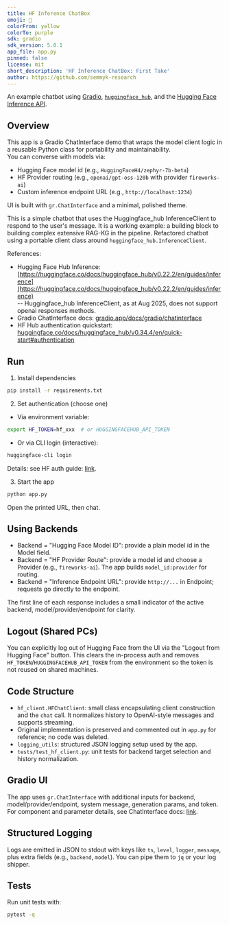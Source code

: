 ```yaml
---
title: HF Inference ChatBox
emoji: 💬
colorFrom: yellow
colorTo: purple
sdk: gradio
sdk_version: 5.0.1
app_file: app.py
pinned: false
license: mit
short_description: 'HF Inference ChatBox: First Take'
author: https://github.com/semmyk-research
---
```


An example chatbot using [Gradio](https://gradio.app), [`huggingface_hub`](https://huggingface.co/docs/huggingface_hub/v0.22.2/en/index), and the [Hugging Face Inference API](https://huggingface.co/docs/api-inference/index).

## Overview

This app is a Gradio ChatInterface demo that wraps the model client logic in a reusable Python class for portability and maintainability.  
You can converse with models via:

- Hugging Face model id (e.g., `HuggingFaceH4/zephyr-7b-beta`)
- HF Provider routing (e.g., `openai/gpt-oss-120b` with provider `fireworks-ai`)
- Custom inference endpoint URL (e.g., `http://localhost:1234`)

UI is built with `gr.ChatInterface` and a minimal, polished theme.


This is a simple chatbot that uses the Huggingface_hub InferenceClient to respond to the user's message.
It is a working example: a building block to building complex extensive RAG-KG in the pipeline.
Refactored chatbot using a portable client class around `huggingface_hub.InferenceClient`.

References:
- Hugging Face Hub Inference:  [https://huggingface.co/docs/huggingface_hub/v0.22.2/en/guides/inference](https://huggingface.co/docs/huggingface_hub/v0.22.2/en/guides/inference)  
  -- Huggingface_hub InferenceClient, as at Aug 2025, does not support openai responses methods.
- Gradio ChatInterface docs: [gradio.app/docs/gradio/chatinterface](https://www.gradio.app/docs/gradio/chatinterface)
- HF Hub authentication quickstart: [huggingface.co/docs/huggingface_hub/v0.34.4/en/quick-start#authentication](https://huggingface.co/docs/huggingface_hub/v0.34.4/en/quick-start#authentication)

## Run

1) Install dependencies

```bash
pip install -r requirements.txt
```

2) Set authentication (choose one)

- Via environment variable:

```bash
export HF_TOKEN=hf_xxx  # or HUGGINGFACEHUB_API_TOKEN
```

- Or via CLI login (interactive):

```bash
huggingface-cli login
```

Details: see HF auth guide: [link](https://huggingface.co/docs/huggingface_hub/v0.34.4/en/quick-start#authentication).

3) Start the app

```bash
python app.py
```

Open the printed URL, then chat.

## Using Backends

- Backend = "Hugging Face Model ID": provide a plain model id in the Model field.
- Backend = "HF Provider Route": provide a model id and choose a Provider (e.g., `fireworks-ai`). The app builds `model_id:provider` for routing.
- Backend = "Inference Endpoint URL": provide `http://...` in Endpoint; requests go directly to the endpoint.

The first line of each response includes a small indicator of the active backend, model/provider/endpoint for clarity.

## Logout (Shared PCs)

You can explicitly log out of Hugging Face from the UI via the "Logout from Hugging Face" button. This clears the in-process auth and removes `HF_TOKEN`/`HUGGINGFACEHUB_API_TOKEN` from the environment so the token is not reused on shared machines.

## Code Structure

- `hf_client.HFChatClient`: small class encapsulating client construction and the `chat` call. It normalizes history to OpenAI-style messages and supports streaming.
- Original implementation is preserved and commented out in `app.py` for reference; no code was deleted.
 - `logging_utils`: structured JSON logging setup used by the app.
 - `tests/test_hf_client.py`: unit tests for backend target selection and history normalization.

## Gradio UI

The app uses `gr.ChatInterface` with additional inputs for backend, model/provider/endpoint, system message, generation params, and token. For component and parameter details, see ChatInterface docs: [link](https://www.gradio.app/docs/gradio/chatinterface).

## Structured Logging

Logs are emitted in JSON to stdout with keys like `ts`, `level`, `logger`, `message`, plus extra fields (e.g., `backend`, `model`). You can pipe them to `jq` or your log shipper.

## Tests

Run unit tests with:

```bash
pytest -q
```